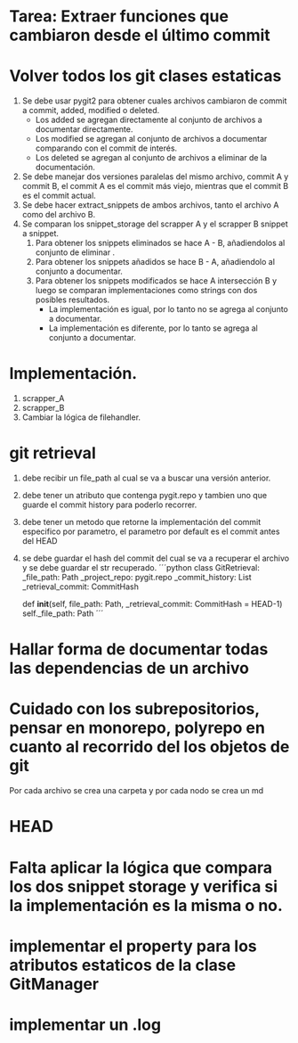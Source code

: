 # Tarea: Extraer funciones que cambiaron desde el último commit
# Volver todos los git clases estaticas
1. Se debe usar pygit2 para obtener cuales archivos cambiaron de commit a commit, added, modified o deleted.
    - Los added se agregan directamente al conjunto de archivos a documentar directamente.
    - Los modified se agregan al conjunto de archivos a documentar comparando con el commit de interés. 
    - Los deleted se agregan al conjunto de archivos a eliminar de la documentación. 
2. Se debe manejar dos versiones paralelas del mismo archivo, commit A y commit B, el commit A es el commit más viejo, mientras que el commit B es el commit actual. 
3. Se debe  hacer extract_snippets de ambos archivos, tanto el archivo A como del archivo B. 
4. Se comparan los snippet_storage del scrapper A y el scrapper B snippet a snippet.
    1. Para obtener los snippets eliminados se hace A - B, añadiendolos al conjunto de eliminar . 
    2. Para obtener los snippets añadidos se hace B - A, añadiendolo al conjunto a documentar.
    3. Para obtener los snippets modificados se hace A intersección B y luego se comparan implementaciones como strings con dos posibles resultados.
        - La implementación es igual, por lo tanto no se agrega al conjunto a documentar.
        - La implementación es diferente, por lo tanto se agrega al conjunto a documentar. 

# Implementación. 

1. scrapper_A
2. scrapper_B
3. Cambiar la lógica de filehandler. 




# git retrieval 
1. debe recibir un file_path al cual se va a buscar una versión anterior. 
2. debe tener un atributo que contenga pygit.repo y tambien uno que guarde el commit history para poderlo recorrer. 
3. debe tener un metodo que retorne la implementación del commit especifico por parametro, el parametro por default es el commit antes del HEAD
4. se debe guardar el hash del commit del cual se va a recuperar el archivo y se debe guardar el str recuperado. 
´´´python
class GitRetrieval: 
    _file_path: Path 
    _project_repo: pygit.repo 
    _commit_history: List
    _retrieval_commit: CommitHash 

    def __init__(self, file_path: Path, _retrieval_commit: CommitHash = HEAD-1)
        self._file_path: Path 
´´´

# Hallar forma de documentar todas las dependencias de un archivo

# Cuidado con los subrepositorios, pensar en monorepo, polyrepo en cuanto al recorrido del los objetos de git

Por cada archivo se crea una carpeta y por cada nodo se crea un md 


# HEAD

# Falta aplicar la lógica que compara los dos snippet storage y verifica si la implementación es la misma o no.

# implementar el property para los atributos estaticos de la clase GitManager
# implementar un .log